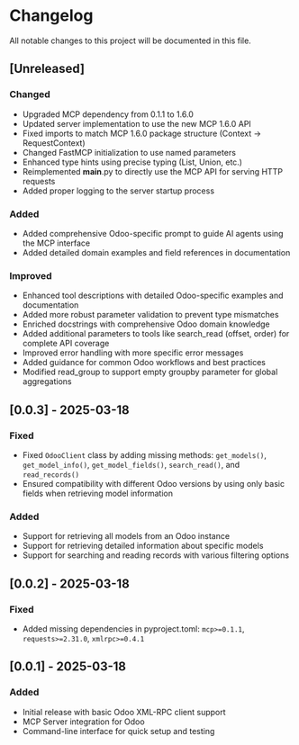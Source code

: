 # Changelog

All notable changes to this project will be documented in this file.

## [Unreleased]

### Changed
- Upgraded MCP dependency from 0.1.1 to 1.6.0
- Updated server implementation to use the new MCP 1.6.0 API
- Fixed imports to match MCP 1.6.0 package structure (Context → RequestContext)
- Changed FastMCP initialization to use named parameters
- Enhanced type hints using precise typing (List, Union, etc.)
- Reimplemented __main__.py to directly use the MCP API for serving HTTP requests
- Added proper logging to the server startup process

### Added
- Added comprehensive Odoo-specific prompt to guide AI agents using the MCP interface
- Added detailed domain examples and field references in documentation

### Improved
- Enhanced tool descriptions with detailed Odoo-specific examples and documentation
- Added more robust parameter validation to prevent type mismatches
- Enriched docstrings with comprehensive Odoo domain knowledge
- Added additional parameters to tools like search_read (offset, order) for complete API coverage
- Improved error handling with more specific error messages
- Added guidance for common Odoo workflows and best practices
- Modified read_group to support empty groupby parameter for global aggregations

## [0.0.3] - 2025-03-18

### Fixed
- Fixed `OdooClient` class by adding missing methods: `get_models()`, `get_model_info()`, `get_model_fields()`, `search_read()`, and `read_records()`
- Ensured compatibility with different Odoo versions by using only basic fields when retrieving model information

### Added
- Support for retrieving all models from an Odoo instance
- Support for retrieving detailed information about specific models
- Support for searching and reading records with various filtering options

## [0.0.2] - 2025-03-18

### Fixed
- Added missing dependencies in pyproject.toml: `mcp>=0.1.1`, `requests>=2.31.0`, `xmlrpc>=0.4.1`

## [0.0.1] - 2025-03-18

### Added
- Initial release with basic Odoo XML-RPC client support
- MCP Server integration for Odoo
- Command-line interface for quick setup and testing 